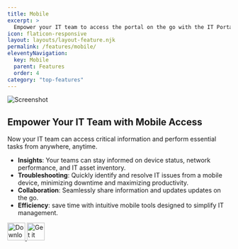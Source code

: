 ```yaml
---
title: Mobile
excerpt: >
  Empower your IT team to access the portal on the go with the IT Portal Mobile App
icon: flaticon-responsive
layout: layouts/layout-feature.njk
permalink: /features/mobile/
eleventyNavigation:
  key: Mobile
  parent: Features
  order: 4
category: "top-features"
---
```


<img class="img-fluid mb-4" src="https://www.itportal.com/v4/images/iphone.gif?3" alt="Screenshot">

## Empower Your IT Team with Mobile Access

Now your  IT team can access critical information and perform essential tasks from anywhere, anytime.

- **Insights**: Your teams can stay  informed on device status, network performance, and IT asset inventory.
- **Troubleshooting**: Quickly identify and resolve IT issues from a mobile device, minimizing downtime and maximizing productivity.
- **Collaboration**: Seamlessly share information and updates updates on the go.
- **Efficiency**: save time with intuitive mobile tools designed to simplify IT management.

<!--
| **Portal Type** | On-premise |
|-----------------|------------|
| **Server**      | [https://demo.itportal.com](https://demo.itportal.com) |
| **Username**    | ** Click [live demo](/demo) above to get the username |
| **Password**    | ** Click [live demo](/demo) above to get the password |
-->

<div class="d-flex gap-3 mt-4">
<a href="https://apps.apple.com/us/app/it-portal-mobile/id1603421702">
  <img height="40" src="https://upload.wikimedia.org/wikipedia/commons/thumb/3/3c/Download_on_the_App_Store_Badge.svg/135px-Download_on_the_App_Store_Badge.svg.png?20170219160111" alt="Download on the App Store">
</a>
<a href="https://play.google.com/store/apps/details?id=com.siportal.itportal">
  <img height="40" src="https://upload.wikimedia.org/wikipedia/commons/7/78/Google_Play_Store_badge_EN.svg" alt="Get it on Google Play">
</a>
</div>